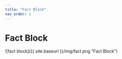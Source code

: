 ```yaml
---
title: "Fact Block"
nav_order: 1
---
```

# Fact Block
![fact block]({{ site.baseurl }}/img/fact.png "Fact Block")